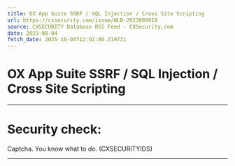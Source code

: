 ```yaml
---
title: OX App Suite SSRF / SQL Injection / Cross Site Scripting
url: https://cxsecurity.com/issue/WLB-2023080018
source: CXSECURITY Database RSS Feed - CXSecurity.com
date: 2023-08-04
fetch_date: 2025-10-04T12:02:00.219731
---
```


# OX App Suite SSRF / SQL Injection / Cross Site Scripting

---

# Security check:

Captcha. You know what to do. (CXSECURITYIDS)

---